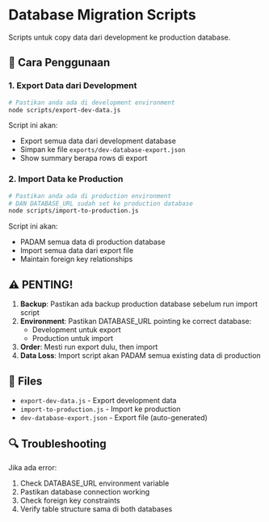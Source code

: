 # Database Migration Scripts

Scripts untuk copy data dari development ke production database.

## 🚀 Cara Penggunaan

### 1. Export Data dari Development

```bash
# Pastikan anda ada di development environment
node scripts/export-dev-data.js
```

Script ini akan:
- Export semua data dari development database
- Simpan ke file `exports/dev-database-export.json`
- Show summary berapa rows di export

### 2. Import Data ke Production

```bash
# Pastikan anda ada di production environment
# DAN DATABASE_URL sudah set ke production database
node scripts/import-to-production.js
```

Script ini akan:
- PADAM semua data di production database
- Import semua data dari export file
- Maintain foreign key relationships

## ⚠️ PENTING!

1. **Backup**: Pastikan ada backup production database sebelum run import script
2. **Environment**: Pastikan DATABASE_URL pointing ke correct database:
   - Development untuk export
   - Production untuk import
3. **Order**: Mesti run export dulu, then import
4. **Data Loss**: Import script akan PADAM semua existing data di production

## 📁 Files

- `export-dev-data.js` - Export development data
- `import-to-production.js` - Import ke production 
- `dev-database-export.json` - Export file (auto-generated)

## 🔍 Troubleshooting

Jika ada error:
1. Check DATABASE_URL environment variable
2. Pastikan database connection working
3. Check foreign key constraints
4. Verify table structure sama di both databases